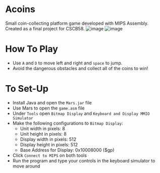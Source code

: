 # Acoins
Small coin-collecting platform game developed with MIPS Assembly. Created as a final project for CSCB58.
![image](https://github.com/eunniie/Acoins/assets/114002081/95ef2682-50c2-461f-bec4-9dc3ff9f7452)
![image](https://github.com/eunniie/Acoins/assets/114002081/ff57752a-f98f-46bd-9083-9d567649cc79)


# How To Play
- Use `A` and `D` to move left and right and `space` to jump.
- Avoid the dangerous obstacles and collect all of the coins to win!

# To Set-Up
- Install Java and open the `Mars.jar` file 
- Use Mars to open the `game.asm` file
- Under `Tools` open `Bitmap Display` and `Keyboard and Display MMIO Simulator`
- Make the following configurations to `Bitmap Display`:
  - Unit width in pixels: 8 
  - Unit height in pixels: 8 
  - Display width in pixels: 512 
  - Display height in pixels: 512 
  - Base Address for Display: 0x10008000 ($gp)
- Click `Connect to MIPS` on both tools
- Run the program and type your controls in the keyboard simulator to move around

